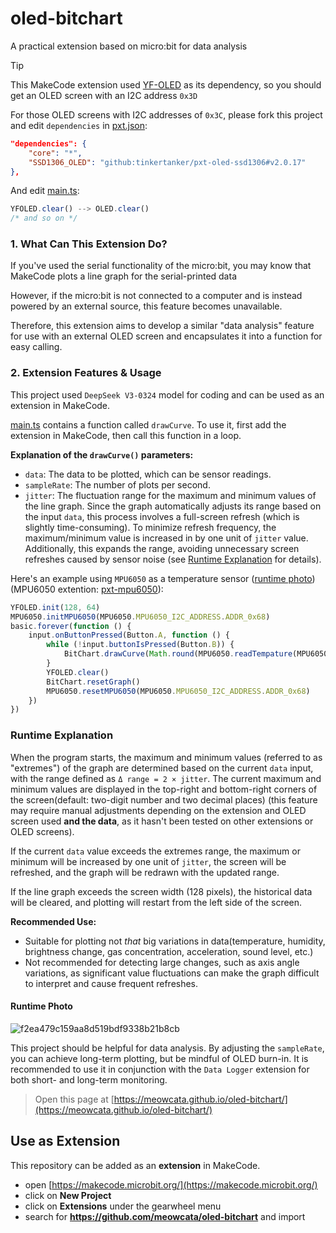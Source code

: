 # oled-bitchart
A practical extension based on micro:bit for data analysis  

> [!TIP]
> This MakeCode extension used [YF-OLED](https://github.com/YFROBOT-TM/pxt-yfrobot-oled) as its dependency, so you should get an OLED screen with an I2C address `0x3D`

For those OLED screens with I2C addresses of `0x3C`, please fork this project and edit `dependencies` in [pxt.json](https://github.com/MeowCata/oled-bitchart/blob/master/pxt.json):
```json
"dependencies": {
    "core": "*",
    "SSD1306_OLED": "github:tinkertanker/pxt-oled-ssd1306#v2.0.17"
},
```
And edit [main.ts](https://github.com/MeowCata/oled-bitchart/blob/master/main.ts):
```typescript
YFOLED.clear() --> OLED.clear()
/* and so on */
```

### 1. What Can This Extension Do?  

If you've used the serial functionality of the micro:bit, you may know that MakeCode plots a line graph for the serial-printed data 
 
However, if the micro:bit is not connected to a computer and is instead powered by an external source, this feature becomes unavailable.  

Therefore, this extension aims to develop a similar "data analysis" feature for use with an external OLED screen and encapsulates it into a function for easy calling.  

### 2. Extension Features & Usage  

This project used `DeepSeek V3-0324` model for coding and can be used as an extension in MakeCode.

[main.ts](https://github.com/MeowCata/OLED-BitChart/blob/main/main.ts) contains a function called `drawCurve`. To use it, first add the extension in MakeCode, then call this function in a loop.  

**Explanation of the `drawCurve()` parameters:**  
* `data`: The data to be plotted, which can be sensor readings.  
* `sampleRate`: The number of plots per second.  
* `jitter`: The fluctuation range for the maximum and minimum values of the line graph. Since the graph automatically adjusts its range based on the input `data`, this process involves a full-screen refresh (which is slightly time-consuming). To minimize refresh frequency, the maximum/minimum value is increased in by one unit of `jitter` value. Additionally, this expands the range, avoiding unnecessary screen refreshes caused by sensor noise (see [Runtime Explanation](#runtime-explanation) for details).  

Here's an example using `MPU6050` as a temperature sensor ([runtime photo](https://github.com/MeowCata/oled-bitchart#runtime-photo)) (MPU6050 extention: [pxt-mpu6050](https://github.com/zuoyu2014/pxt-mpu6050)):  
```typescript
YFOLED.init(128, 64)
MPU6050.initMPU6050(MPU6050.MPU6050_I2C_ADDRESS.ADDR_0x68)
basic.forever(function () {
    input.onButtonPressed(Button.A, function () {
        while (!input.buttonIsPressed(Button.B)) {
            BitChart.drawCurve(Math.round(MPU6050.readTempature(MPU6050.MPU6050_I2C_ADDRESS.ADDR_0x68)*100)/100, 5, 0.3) //two-digit number and two decimal places---recommended
        }
        YFOLED.clear()
        BitChart.resetGraph()
        MPU6050.resetMPU6050(MPU6050.MPU6050_I2C_ADDRESS.ADDR_0x68)
    })
})


```  

### Runtime Explanation  

When the program starts, the maximum and minimum values (referred to as "extremes") of the graph are determined based on the current `data` input, with the range defined as `Δ range = 2 × jitter`. The current maximum and minimum values are displayed in the top-right and bottom-right corners of the screen(default: two-digit number and two decimal places) (this feature may require manual adjustments depending on the extension and OLED screen used **and the data**, as it hasn't been tested on other extensions or OLED screens).  

If the current `data` value exceeds the extremes range, the maximum or minimum will be increased by one unit of `jitter`, the screen will be refreshed, and the graph will be redrawn with the updated range.  

If the line graph exceeds the screen width (128 pixels), the historical data will be cleared, and plotting will restart from the left side of the screen.  

**Recommended Use:**  
- Suitable for plotting not *that* big variations in data(temperature, humidity, brightness change, gas concentration, acceleration, sound level, etc.)  
- Not recommended for detecting large changes, such as axis angle variations, as significant value fluctuations can make the graph difficult to interpret and cause frequent refreshes.  

#### Runtime Photo  
![f2ea479c159aa8d519bdf9338b21b8cb](https://github.com/user-attachments/assets/5163fa3b-79af-4782-96a3-c6e68982e0ea)


This project should be helpful for data analysis. By adjusting the `sampleRate`, you can achieve long-term plotting, but be mindful of OLED burn-in. It is recommended to use it in conjunction with the `Data Logger` extension for both short- and long-term monitoring.


> Open this page at [https://meowcata.github.io/oled-bitchart/](https://meowcata.github.io/oled-bitchart/)

## Use as Extension

This repository can be added as an **extension** in MakeCode.

* open [https://makecode.microbit.org/](https://makecode.microbit.org/)
* click on **New Project**
* click on **Extensions** under the gearwheel menu
* search for **https://github.com/meowcata/oled-bitchart** and import
